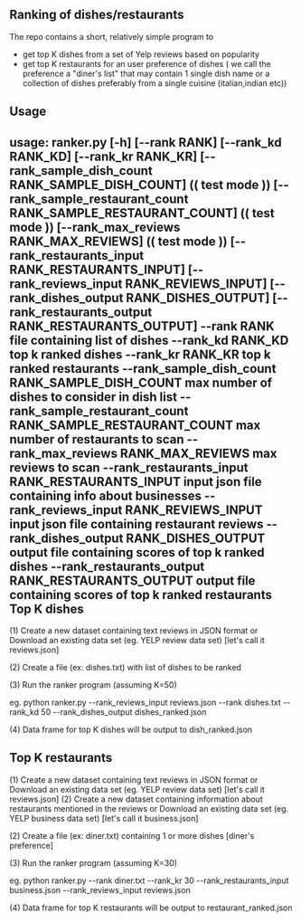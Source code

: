 
Ranking of dishes/restaurants
-----------------------------

The repo contains a short, relatively simple program to 
* get top K dishes from a set of Yelp reviews based on popularity
* get top K restaurants for an user preference of dishes ( we call the preference a "diner's list" that may contain 1 single dish name or a collection of dishes preferably from a single cuisine (italian,indian etc)) 

Usage
-----

usage: ranker.py [-h] [--rank RANK]
                      [--rank_kd RANK_KD] 
                      [--rank_kr RANK_KR]
                      [--rank_sample_dish_count RANK_SAMPLE_DISH_COUNT]              (( test mode ))
                      [--rank_sample_restaurant_count RANK_SAMPLE_RESTAURANT_COUNT]  (( test mode ))
                      [--rank_max_reviews RANK_MAX_REVIEWS]                          (( test mode ))
                      [--rank_restaurants_input RANK_RESTAURANTS_INPUT]
                      [--rank_reviews_input RANK_REVIEWS_INPUT]
                      [--rank_dishes_output RANK_DISHES_OUTPUT]
                      [--rank_restaurants_output RANK_RESTAURANTS_OUTPUT]
  --rank RANK           file containing list of dishes
  --rank_kd RANK_KD     top k ranked dishes
  --rank_kr RANK_KR     top k ranked restaurants
  --rank_sample_dish_count RANK_SAMPLE_DISH_COUNT
                        max number of dishes to consider in dish list
  --rank_sample_restaurant_count RANK_SAMPLE_RESTAURANT_COUNT
                        max number of restaurants to scan
  --rank_max_reviews RANK_MAX_REVIEWS
                        max reviews to scan
  --rank_restaurants_input RANK_RESTAURANTS_INPUT
                        input json file containing info about businesses
  --rank_reviews_input RANK_REVIEWS_INPUT
                        input json file containing restaurant reviews
  --rank_dishes_output RANK_DISHES_OUTPUT
                        output file containing scores of top k ranked dishes
  --rank_restaurants_output RANK_RESTAURANTS_OUTPUT
                        output file containing scores of top k ranked
                        restaurants
Top K dishes
------------

(1) Create a new dataset containing text reviews in JSON format or Download an existing data set (eg. YELP review data set) [let's call it reviews.json]

(2) Create a file (ex: dishes.txt) with list of dishes to be ranked

(3) Run the ranker program (assuming K=50)

eg. python ranker.py --rank_reviews_input reviews.json --rank dishes.txt --rank_kd 50 --rank_dishes_output dishes_ranked.json

(4) Data frame for top K dishes will be output to dish_ranked.json

Top K restaurants
-----------------

(1) Create a new dataset containing text reviews in JSON format or Download an existing data set (eg. YELP review data set) [let's call it reviews.json]
(2) Create a new dataset containing information about restaurants mentioned in the reviews or Download an existing data set (eg. YELP business data set) [let's call it business.json]

(2) Create a file (ex: diner.txt) containing 1 or more dishes [diner's preference]

(3) Run the ranker program (assuming K=30)

eg. python ranker.py --rank diner.txt --rank_kr 30 --rank_restaurants_input business.json --rank_reviews_input reviews.json

(4) Data frame for top K restaurants will be output to restaurant_ranked.json

